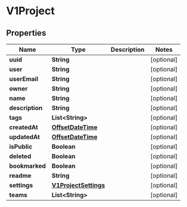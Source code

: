 
# V1Project

## Properties
Name | Type | Description | Notes
------------ | ------------- | ------------- | -------------
**uuid** | **String** |  |  [optional]
**user** | **String** |  |  [optional]
**userEmail** | **String** |  |  [optional]
**owner** | **String** |  |  [optional]
**name** | **String** |  |  [optional]
**description** | **String** |  |  [optional]
**tags** | **List&lt;String&gt;** |  |  [optional]
**createdAt** | [**OffsetDateTime**](OffsetDateTime.md) |  |  [optional]
**updatedAt** | [**OffsetDateTime**](OffsetDateTime.md) |  |  [optional]
**isPublic** | **Boolean** |  |  [optional]
**deleted** | **Boolean** |  |  [optional]
**bookmarked** | **Boolean** |  |  [optional]
**readme** | **String** |  |  [optional]
**settings** | [**V1ProjectSettings**](V1ProjectSettings.md) |  |  [optional]
**teams** | **List&lt;String&gt;** |  |  [optional]



